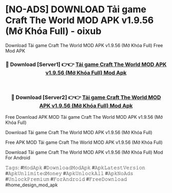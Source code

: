 # [NO-ADS] DOWNLOAD Tải game Craft The World MOD APK v1.9.56 (Mở Khóa Full) - oixub
Download Tải game Craft The World MOD APK v1.9.56 (Mở Khóa Full) Free Mod APK

<div align="center">
<h3>🔴 Download [Server1] 👉👉 <a href="https://apk-comot.site?title=Tải_game_Craft_The_World_MOD_APK_v1.9.56_(Mở_Khóa_Full)">Tải game Craft The World MOD APK v1.9.56 (Mở Khóa Full) Mod Apk</a></h3><br>

<h3>🔴 Download [Server2] 👉👉 <a href="https://apk-comot.site?title=Tải_game_Craft_The_World_MOD_APK_v1.9.56_(Mở_Khóa_Full)">Tải game Craft The World MOD APK v1.9.56 (Mở Khóa Full) Mod Apk</a></h3>
</div>


Free Download APK MOD Tải game Craft The World MOD APK v1.9.56 (Mở Khóa Full)

Download Tải game Craft The World MOD APK v1.9.56 (Mở Khóa Full) 

Free APK MOD Tải game Craft The World MOD APK v1.9.56 (Mở Khóa Full) 

Download Tải game Craft The World MOD APK v1.9.56 (Mở Khóa Full) Mod For Android

𝚃𝚊𝚐𝚜: #𝙼𝚘𝚍𝙰𝚙𝚔 #𝙳𝚘𝚠𝚗𝚕𝚘𝚊𝚍𝙼𝚘𝚍𝙰𝚙𝚔 #𝙰𝚙𝚔𝙻𝚊𝚝𝚎𝚜𝚝𝚅𝚎𝚛𝚜𝚒𝚘𝚗 #𝙰𝚙𝚔𝚄𝚗𝚕𝚒𝚖𝚒𝚝𝚎𝚍𝙼𝚘𝚗𝚎𝚢 #𝙰𝚙𝚔𝚄𝚗𝚕𝚘𝚌𝚔𝙰𝚕𝚕 #𝙰𝚙𝚔𝙽𝚘𝙰𝚍𝚜 #𝚄𝚗𝚕𝚘𝚌𝚔𝙿𝚛𝚎𝚖𝚒𝚞𝚖 #𝙵𝚘𝚛𝙰𝚗𝚍𝚛𝚘𝚒𝚍 #𝙵𝚛𝚎𝚎𝙳𝚘𝚠𝚗𝚕𝚘𝚊𝚍 #home_design_mod_apk